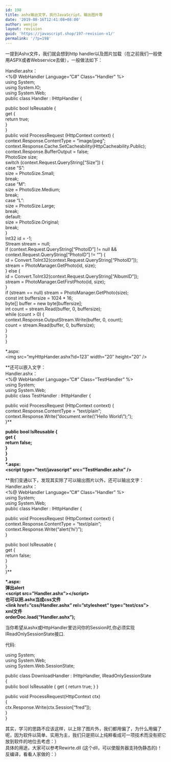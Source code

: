 ```yaml
---
id: 198
title: ashx输出文字，执行JavaScript，输出图片等
date: '2019-08-16T12:41:08+08:00'
author: wenjie
layout: revision
guid: 'https://javascript.shop/197-revision-v1/'
permalink: '/?p=198'
---
```


一提到Ashx文件，我们就会想到http handler以及图片加载（在之前我们一般使用ASPX或者Webservice去做），一般做法如下：

Handler.ashx：  
&lt;%@ WebHandler Language=”C#” Class=”Handler” %&gt;  
using System;  
using System.IO;  
using System.Web;  
public class Handler : IHttpHandler {

public bool IsReusable {  
 get {  
 return true;  
 }  
}  
public void ProcessRequest (HttpContext context) {  
 context.Response.ContentType = “image/jpeg”;  
 context.Response.Cache.SetCacheability(HttpCacheability.Public);  
 context.Response.BufferOutput = false;  
 PhotoSize size;  
 switch (context.Request.QueryString\[“Size”\]) {  
 case “S”:  
 size = PhotoSize.Small;  
 break;  
 case “M”:  
 size = PhotoSize.Medium;  
 break;  
 case “L”:  
 size = PhotoSize.Large;  
 break;  
 default:  
 size = PhotoSize.Original;  
 break;  
 }   
 Int32 id = -1;  
 Stream stream = null;  
 if (context.Request.QueryString\[“PhotoID”\] != null &amp;&amp; context.Request.QueryString\[“PhotoID”\] != “”) {  
 id = Convert.ToInt32(context.Request.QueryString\[“PhotoID”\]);  
 stream = PhotoManager.GetPhoto(id, size);  
 } else {  
 id = Convert.ToInt32(context.Request.QueryString\[“AlbumID”\]);  
 stream = PhotoManager.GetFirstPhoto(id, size);  
 }  
 if (stream == null) stream = PhotoManager.GetPhoto(size);  
 const int buffersize = 1024 \* 16;  
 byte\[\] buffer = new byte\[buffersize\];  
 int count = stream.Read(buffer, 0, buffersize);  
 while (count &gt; 0) {  
 context.Response.OutputStream.Write(buffer, 0, count);  
 count = stream.Read(buffer, 0, buffersize);  
 }  
}  
}

\*.aspx:  
&lt;img src=”myHttpHander.ashx?id=123″ width=”20″ height=”20″ /&gt;

**还可以嵌入文字：  
Handler.ashx：  
&lt;%@ WebHandler Language=”C#” Class=”TestHandler” %&gt;  
using System;  
using System.Web;  
public class TestHandler : IHttpHandler {  
   
 public void ProcessRequest (HttpContext context) {  
 context.Response.ContentType = “text/plain”;  
 context.Response.Write(“document.write(\\”Hello World\\”);”);  
 }**

 **public bool IsReusable {  
 get {  
 return false;  
 }  
 }  
}  
\*.aspx:  
&lt;script type=”text/javascript” src=”TestHandler.ashx” /&gt;**

**我们变通以下，发现其实除了可以输出图片以外，还可以输出文字：  
Handler.ashx：  
&lt;%@ WebHandler Language=”C#” Class=”Handler” %&gt;  
using System;  
using System.Web;  
public class Handler : IHttpHandler {  
   
 public void ProcessRequest (HttpContext context) {  
 context.Response.ContentType = “text/plain”;  
 context.Response.Write(“alert(‘hi’)”);  
 }  
  
 public bool IsReusable {  
 get {  
 return false;  
 }  
 }  
}**

**\*.aspx:  
弹出alert  
&lt;script src=”Handler.ashx”&gt;&lt;/script&gt;  
也可以把.ashx当成css文件  
&lt;link href=”css/Handler.ashx” rel=”stylesheet” type=”text/css”&gt;  
xml文件  
orderDoc.load(“Handler.ashx”);**

当你希望从ashx或HttpHandler里访问你的Session时,你必须实现IReadOnlySessionState接口.

代码:

using System;  
using System.Web;  
using System.Web.SessionState;

public class DownloadHandler : IHttpHandler, IReadOnlySessionState  
{  
 public bool IsReusable { get { return true; } }  
   
 public void ProcessRequest(HttpContext ctx)  
 {  
 ctx.Response.Write(ctx.Session\[“fred”\]);  
 }  
}

其实，学习的思路不应该这样，以上除了图片外，我们都用偏了，为什么用偏了呢，因为软件以简单、实用为主，我们只是把以上纯粹看成可一项技术而没有把它放到软件的地位去考虑：）  
具体的用途，大家可以参考Rewirte.dll (这个dll，可以使服务器支持伪静态的)！  
反编译，看看人家做的：）
